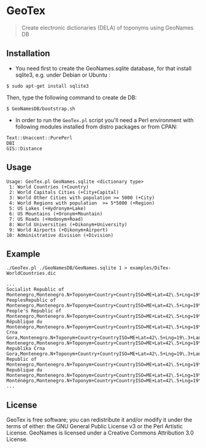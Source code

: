 # GeoTex
> Create electronic dictionaries (DELA) of toponyms using GeoNames DB

## Installation

- You need first to create the GeoNames.sqlite database, for that install sqlite3, e.g. under Debian or Ubuntu :

```
$ sudo apt-get install sqlite3  
```

Then,  type the following command to create de DB:

```
$ GeoNamesDB/bootstrap.sh
```

- In order to run the ```GeoTex.pl``` script you'll need a Perl environment with following modules installed from distro packages or from CPAN:

```
Text::Unaccent::PurePerl
DBI
GIS::Distance
```

## Usage

```
Usage: GeoTex.pl GeoNames.sqlite <dictionary type>
 1: World Countries (+Country)
 2: World Capitals Cities (+City+Capital)
 3: World Other Cities with population >= 5000 (+City)
 4: World Regions with population  >= 5*5000 (+Region)
 5: US Lakes (+Hydronym+Lake)
 6: US Mountains (+Oronym+Mountain)
 7: US Roads (+Hodonym+Road)
 8: World Universities (+Oikonym+University)
 9: World Airports (+Oikonym+Airport)
10: Administrative division (+Division)
```

## Example

```
./GeoTex.pl ./GeoNamesDB/GeoNames.sqlite 1 > examples/DiTex-WorldCountries.dic
```

```
...
Socialist Republic of Montenegro,Montenegro.N+Toponym+Country+CountryISO=ME+Lat=42\.5+Lng=19\.3+Lang=en+Uid=GN03194884
PeoplesRepublic of Montenegro,Montenegro.N+Toponym+Country+CountryISO=ME+Lat=42\.5+Lng=19\.3+Lang=+Uid=GN03194884
People's Republic of Montenegro,Montenegro.N+Toponym+Country+CountryISO=ME+Lat=42\.5+Lng=19\.3+Lang=+Uid=GN03194884
République du Monténégro,Montenegro.N+Toponym+Country+CountryISO=ME+Lat=42\.5+Lng=19\.3+Lang=fr+Uid=GN03194884
Crna Gora,Montenegro.N+Toponym+Country+CountryISO=ME+Lat=42\.5+Lng=19\.3+Lang=sr+Uid=GN03194884
Montenegro,Montenegro.N+Toponym+Country+CountryISO=ME+Lat=42\.5+Lng=19\.3+Lang=de;en;es;it;pt;fr+Uid=GN03194884
Republika Crna Gora,Montenegro.N+Toponym+Country+CountryISO=ME+Lat=42\.5+Lng=19\.3+Lang=;sr+Uid=GN03194884
Republic of Montenegro,Montenegro.N+Toponym+Country+CountryISO=ME+Lat=42\.5+Lng=19\.3+Lang=en+Uid=GN03194884
Republique du Montenegro,Montenegro.N+Toponym+Country+CountryISO=ME+Lat=42\.5+Lng=19\.3+Lang=fr+Uid=GN03194884
Monténégro,Montenegro.N+Toponym+Country+CountryISO=ME+Lat=42\.5+Lng=19\.3+Lang=fr+Uid=GN03194884
...
```

## License

GeoTex is free software; you can redistribute it and/or modify it
under the terms of either: the GNU General Public License v3 or the
Perl Artistic License. GeoNames is licensed under a Creative Commons 
Attribution 3.0 License. 


